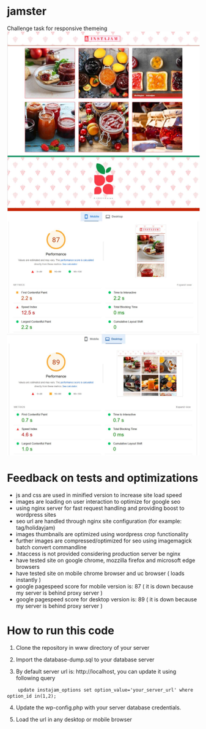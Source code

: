 # jamster
Challenge task for responsive themeing
![plot](screens/screen.jpg)
![plot](screens/mobile-score.jpg)
![plot](screens/desktop-score.jpg)

# Feedback on tests and optimizations
- js and css are used in minified version to increase site load speed
- images are loading on user interaction to optimize for google seo
- using nginx server for fast request handling and providing boost to wordpress sites
- seo url are handled through nginx site configuration (for example: tag/holidayjam)
- images thumbnails are optimized using wordpress crop functionality
- further images are compressed/optimized for seo using imagemagick batch convert commandline
- .htaccess is not provided considering production server be nginx
- have tested site on google chrome, mozzilla firefox and microsoft edge browsers
- have tested site on mobile chrome browser and uc browser ( loads instantly )
- google pagespeed score for mobile version is: 87 ( it is down because my server is behind proxy server )
- google pagespeed score for desktop version is: 89 ( it is down because my server is behind proxy server )

# How to run this code
1. Clone the repository in www directory of your server

2. Import the database-dump.sql to your database server

3. By default server url is: http://localhost, you can update it using following query
```
    update instajam_options set option_value='your_server_url' where option_id in(1,2);
```
4. Update the wp-config.php with your server database credentials.

5. Load the url in any desktop or mobile browser
